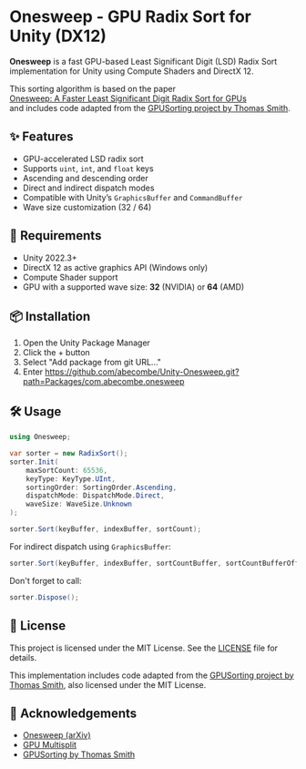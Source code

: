 # Onesweep - GPU Radix Sort for Unity (DX12)

**Onesweep** is a fast GPU-based Least Significant Digit (LSD) Radix Sort implementation for Unity using Compute Shaders and DirectX 12.

This sorting algorithm is based on the paper  
[Onesweep: A Faster Least Significant Digit Radix Sort for GPUs](https://arxiv.org/abs/2206.01784)  
and includes code adapted from the [GPUSorting project by Thomas Smith](https://github.com/b0nes164/GPUSorting).

## ✨ Features

- GPU-accelerated LSD radix sort
- Supports `uint`, `int`, and `float` keys
- Ascending and descending order
- Direct and indirect dispatch modes
- Compatible with Unity’s `GraphicsBuffer` and `CommandBuffer`
- Wave size customization (32 / 64)

## 🚀 Requirements

- Unity 2022.3+
- DirectX 12 as active graphics API (Windows only)
- Compute Shader support
- GPU with a supported wave size: **32** (NVIDIA) or **64** (AMD)

## 📦 Installation

1. Open the Unity Package Manager
2. Click the + button
3. Select "Add package from git URL..."
4. Enter https://github.com/abecombe/Unity-Onesweep.git?path=Packages/com.abecombe.onesweep

## 🛠 Usage

```csharp
using Onesweep;

var sorter = new RadixSort();
sorter.Init(
    maxSortCount: 65536,
    keyType: KeyType.UInt,
    sortingOrder: SortingOrder.Ascending,
    dispatchMode: DispatchMode.Direct,
    waveSize: WaveSize.Unknown
);

sorter.Sort(keyBuffer, indexBuffer, sortCount);
```

For indirect dispatch using `GraphicsBuffer`:
```csharp
sorter.Sort(keyBuffer, indexBuffer, sortCountBuffer, sortCountBufferOffset);
```

Don't forget to call:

```csharp
sorter.Dispose();
```

## 📄 License

This project is licensed under the MIT License. See the [LICENSE](LICENSE) file for details.

This implementation includes code adapted from the [GPUSorting project by Thomas Smith](https://github.com/b0nes164/GPUSorting), also licensed under the MIT License.

## 💬 Acknowledgements

- [Onesweep (arXiv)](https://arxiv.org/abs/2206.01784)
- [GPU Multisplit](https://madalgo.au.dk/fileadmin/madalgo/OA_PDF_s/C417.pdf)
- [GPUSorting by Thomas Smith](https://github.com/b0nes164/GPUSorting)